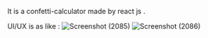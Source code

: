 It is a confetti-calculator made by react js .

UI/UX is as like :
![Screenshot (2085)](https://github.com/animeshps/confetti-calculator/assets/125798267/ef6c95e2-cb7d-49ae-b10a-213c75fbc83b)
![Screenshot (2086)](https://github.com/animeshps/confetti-calculator/assets/125798267/f0518991-2c0f-4f9e-8790-1032d791f008)
